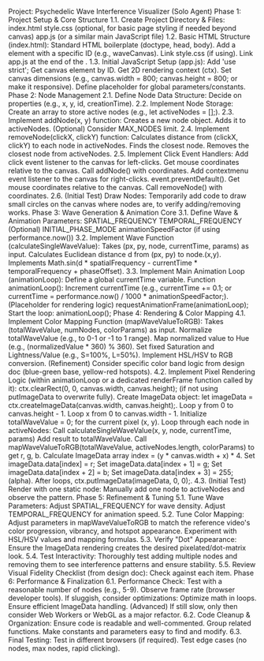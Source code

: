 Project: Psychedelic Wave Interference Visualizer (Solo Agent)
Phase 1: Project Setup & Core Structure
1.1. Create Project Directory & Files:
index.html
style.css (optional, for basic page styling if needed beyond canvas)
app.js (or a similar main JavaScript file)
1.2. Basic HTML Structure (index.html):
Standard HTML boilerplate (doctype, head, body).
Add a <canvas> element with a specific ID (e.g., waveCanvas).
Link style.css (if using).
Link app.js at the end of the <body>.
1.3. Initial JavaScript Setup (app.js):
Add 'use strict';
Get canvas element by ID.
Get 2D rendering context (ctx).
Set canvas dimensions (e.g., canvas.width = 800; canvas.height = 800; or make it responsive).
Define placeholder for global parameters/constants.
Phase 2: Node Management
2.1. Define Node Data Structure:
Decide on properties (e.g., x, y, id, creationTime).
2.2. Implement Node Storage:
Create an array to store active nodes (e.g., let activeNodes = [];).
2.3. Implement addNode(x, y) function:
Creates a new node object.
Adds it to activeNodes.
(Optional) Consider MAX_NODES limit.
2.4. Implement removeNode(clickX, clickY) function:
Calculates distance from (clickX, clickY) to each node in activeNodes.
Finds the closest node.
Removes the closest node from activeNodes.
2.5. Implement Click Event Handlers:
Add click event listener to the canvas for left-clicks.
Get mouse coordinates relative to the canvas.
Call addNode() with coordinates.
Add contextmenu event listener to the canvas for right-clicks.
event.preventDefault().
Get mouse coordinates relative to the canvas.
Call removeNode() with coordinates.
2.6. (Initial Test) Draw Nodes:
Temporarily add code to draw small circles on the canvas where nodes are, to verify adding/removing works.
Phase 3: Wave Generation & Animation Core
3.1. Define Wave & Animation Parameters:
SPATIAL_FREQUENCY
TEMPORAL_FREQUENCY
(Optional) INITIAL_PHASE_MODE
animationSpeedFactor (if using performance.now())
3.2. Implement Wave Function (calculateSingleWaveValue):
Takes (px, py, node, currentTime, params) as input.
Calculates Euclidean distance d from (px, py) to node.(x,y).
Implements Math.sin(d * spatialFrequency - currentTime * temporalFrequency + phaseOffset).
3.3. Implement Main Animation Loop (animationLoop):
Define a global currentTime variable.
Function animationLoop():
Increment currentTime (e.g., currentTime += 0.1; or currentTime = performance.now() / 1000 * animationSpeedFactor;).
(Placeholder for rendering logic)
requestAnimationFrame(animationLoop);
Start the loop: animationLoop();
Phase 4: Rendering & Color Mapping
4.1. Implement Color Mapping Function (mapWaveValueToRGB):
Takes (totalWaveValue, numNodes, colorParams) as input.
Normalize totalWaveValue (e.g., to 0-1 or -1 to 1 range).
Map normalized value to Hue (e.g., (normalizedValue * 360) % 360).
Set fixed Saturation and Lightness/Value (e.g., S=100%, L=50%).
Implement HSL/HSV to RGB conversion.
(Refinement) Consider specific color band logic from design doc (blue-green base, yellow-red hotspots).
4.2. Implement Pixel Rendering Logic (within animationLoop or a dedicated renderFrame function called by it):
ctx.clearRect(0, 0, canvas.width, canvas.height); (if not using putImageData to overwrite fully).
Create ImageData object: let imageData = ctx.createImageData(canvas.width, canvas.height);.
Loop y from 0 to canvas.height - 1.
Loop x from 0 to canvas.width - 1.
Initialize totalWaveValue = 0; for the current pixel (x, y).
Loop through each node in activeNodes:
Call calculateSingleWaveValue(x, y, node, currentTime, params)
Add result to totalWaveValue.
Call mapWaveValueToRGB(totalWaveValue, activeNodes.length, colorParams) to get r, g, b.
Calculate ImageData array index = (y * canvas.width + x) * 4.
Set imageData.data[index] = r;
Set imageData.data[index + 1] = g;
Set imageData.data[index + 2] = b;
Set imageData.data[index + 3] = 255; (alpha).
After loops, ctx.putImageData(imageData, 0, 0);.
4.3. (Initial Test) Render with one static node:
Manually add one node to activeNodes and observe the pattern.
Phase 5: Refinement & Tuning
5.1. Tune Wave Parameters:
Adjust SPATIAL_FREQUENCY for wave density.
Adjust TEMPORAL_FREQUENCY for animation speed.
5.2. Tune Color Mapping:
Adjust parameters in mapWaveValueToRGB to match the reference video's color progression, vibrancy, and hotspot appearance.
Experiment with HSL/HSV values and mapping formulas.
5.3. Verify "Dot" Appearance:
Ensure the ImageData rendering creates the desired pixelated/dot-matrix look.
5.4. Test Interactivity:
Thoroughly test adding multiple nodes and removing them to see interference patterns and ensure stability.
5.5. Review Visual Fidelity Checklist (from design doc):
Check against each item.
Phase 6: Performance & Finalization
6.1. Performance Check:
Test with a reasonable number of nodes (e.g., 5-9).
Observe frame rate (browser developer tools).
If sluggish, consider optimizations:
Optimize math in loops.
Ensure efficient ImageData handling.
(Advanced) If still slow, only then consider Web Workers or WebGL as a major refactor.
6.2. Code Cleanup & Organization:
Ensure code is readable and well-commented.
Group related functions.
Make constants and parameters easy to find and modify.
6.3. Final Testing:
Test in different browsers (if required).
Test edge cases (no nodes, max nodes, rapid clicking).

